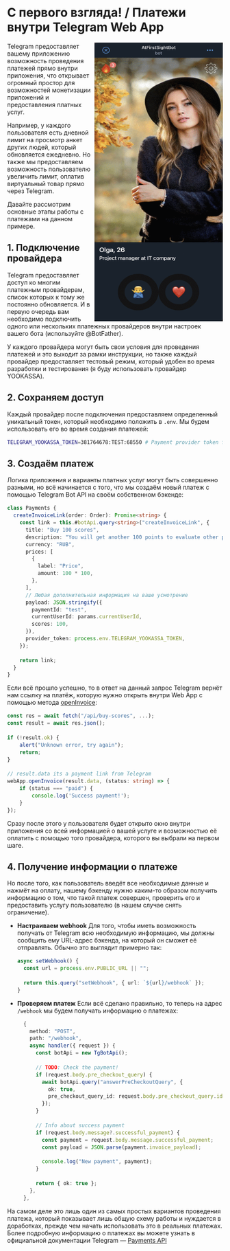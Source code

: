 # С первого взгляда! / Платежи внутри Telegram Web App

<img align="right" width="300" height="649" src="../images/payments/example.gif">

Telegram предоставляет вашему приложению возможность проведения платежей прямо внутри приложения, что открывает огромный простор для возможностей монетизации приложений и предоставления платных услуг.

Например, у каждого пользователя есть дневной лимит на просмотр анкет других людей, который обновляется ежедневно. Но также мы предоставляем возможность пользователю увеличить лимит, оплатив виртуальный товар прямо через Telegram.

Давайте рассмотрим основные этапы работы с платежами на данном примере.

## 1. Подключение провайдера

Telegram предоставляет доступ ко многим платежным провайдерам, список которых к тому же постоянно обновляется. И в первую очередь вам необходимо подключить одного или нескольких платежных провайдеров внутри настроек вашего бота (используйте @BotFather).

У каждого провайдера могут быть свои условия для проведения платежей и это выходит за рамки инструкции, но также каждый провайдер предоставляет тестовый режим, который удобен во время разработки и тестирования (я буду использовать провайдер YOOKASSA).

## 2. Сохраняем доступ

Каждый провайдер после подключения предоставляем определенный уникальный токен, который необходимо положить в `.env`. Мы будем использовать его во время создания платежей:

```bash
TELEGRAM_YOOKASSA_TOKEN=381764678:TEST:68550 # Payment provider token from @BotFather
```

## 3. Создаём платеж

Логика приложения и варианты платных услуг могут быть совершенно разными, но всё начинается с того, что мы создаём новый платеж с помощью Telegram Bot API на своём собственном бэкенде:

```ts
class Payments {
  createInvoiceLink(order: Order): Promise<string> {
    const link = this.#botApi.query<string>("createInvoiceLink", {
      title: "Buy 100 scores",
      description: "You will get another 100 points to evaluate other people",
      currency: "RUB",
      prices: [
        {
          label: "Price",
          amount: 100 * 100,
        },
      ],
      // Любая дополнительная информация на ваше усмотрение
      payload: JSON.stringify({
        paymentId: "test",
        currentUserId: params.currentUserId,
        scores: 100,
      }),
      provider_token: process.env.TELEGRAM_YOOKASSA_TOKEN,
    });

    return link;
  }
}
```

Если всё прошло успешно, то в ответ на данный запрос Telegram вернёт нам ссылку на платёж, которую нужно открыть внутри Web App с помощью
метода [openInvoice](https://core.telegram.org/bots/webapps#initializing-mini-apps):

```ts
const res = await fetch("/api/buy-scores", ...);
const result = await res.json();

if (!result.ok) {
    alert("Unknown error, try again");
    return;
}

// result.data its a payment link from Telegram
webApp.openInvoice(result.data, (status: string) => {
    if (status === "paid") {
        console.log('Success payment!');
    }
});
```

Сразу после этого у пользователя будет открыто окно внутри приложения со всей информацией о вашей услуге и возможностью её оплатить с помощью того провайдера, которого вы выбрали на первом шаге.

## 4. Получение информации о платеже

Но после того, как пользователь введёт все необходимые данные и нажмёт на оплату, нашему бэкенду нужно каким-то образом получить информацию о том, что такой платеж совершен, проверить его и предоставить услугу пользователю (в нашем случае снять ограничение).

- **Настраиваем webhook**
  Для того, чтобы иметь возможность получать от Telegram всю необходимую информацию, мы должны сообщить ему URL-адрес бэкенда, на который он сможет её отправлять. Обычно это выглядит примерно так:

  ```ts
  async setWebhook() {
    const url = process.env.PUBLIC_URL || "";

    return this.query("setWebhook", { url: `${url}/webhook` });
  }
  ```

- **Проверяем платеж**
  Если всё сделано правильно, то теперь на адрес `/webhook` мы будем получать информацию о платежах:

  ```ts
    {
      method: "POST",
      path: "/webhook",
      async handler({ request }) {
        const botApi = new TgBotApi();

        // TODO: Check the payment!
        if (request.body.pre_checkout_query) {
          await botApi.query("answerPreCheckoutQuery", {
            ok: true,
            pre_checkout_query_id: request.body.pre_checkout_query.id,
          });
        }

        // Info about success payment
        if (request.body.message?.successful_payment) {
          const payment = request.body.message.successful_payment;
          const payload = JSON.parse(payment.invoice_payload);

          console.log("New payment", payment);
        }

        return { ok: true };
      },
    },
  ```

На самом деле это лишь один из самых простых вариантов проведения платежа, который показывает лишь общую схему работы и нуждается в доработках, прежде чем начать использовать это в реальных платежах. Более подробную информацию о платежах вы можете узнать в официальной документации Telegram — [Payments API](https://core.telegram.org/bots/payments)
